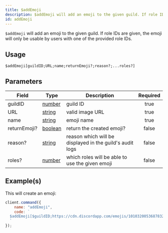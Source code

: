 ```yaml
---
title: $addEmoji
description: $addEmoji will add an emoji to the given guild. If role IDs are given, the emoji will only be usable by users with one of the provided role IDs.
id: addEmoji
---
```


`$addEmoji` will add an emoji to the given guild. If role IDs are given, the emoji will only be usable by users with one
of the provided role IDs.

## Usage

```aoi
$addEmoji[guildID;URL;name;returnEmoji?;reason?;...roles?]
```

## Parameters

| Field        | Type                                                                                              | Description                                              | Required |
| ------------ | ------------------------------------------------------------------------------------------------- | -------------------------------------------------------- | :------: |
| guildID      | [number](https://developer.mozilla.org/en-US/docs/Web/JavaScript/Reference/Global_Objects/Number) | guild ID                                                 |   true   |
| URL          | [string](https://developer.mozilla.org/en-US/docs/Web/JavaScript/Reference/Global_Objects/String) | valid image URL                                          |   true   |
| name         | [string](https://developer.mozilla.org/en-US/docs/Web/JavaScript/Reference/Global_Objects/String) | emoji name                                               |   true   |
| returnEmoji? | [boolean](https://developer.mozilla.org/en-US/docs/Web/JavaScript/Reference/Global_Objects/Boolean) | return the created emoji?                                |  false   |
| reason?      | [string](https://developer.mozilla.org/en-US/docs/Web/JavaScript/Reference/Global_Objects/String) | reason which will be displayed in the guild's audit logs |  false   |
| roles?       | [number](https://developer.mozilla.org/en-US/docs/Web/JavaScript/Reference/Global_Objects/Number) | which roles will be able to use the given emoji          |  false   |

## Example(s)

This will create an emoji:

```javascript
client.command({
    name: "addEmoji",
    code: `
  $addEmoji[$guildID;https://cdn.discordapp.com/emojis/1010320053687832586.webp?size=96&quality=lossless;leref;false]
  `
});
```
